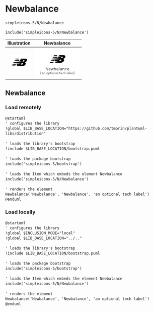# Newbalance


```text
simpleicons-5/N/Newbalance
```

```text
include('simpleicons-5/N/Newbalance')
```



| Illustration | Newbalance |
| :---: | :---: |
| ![illustration for Illustration](../../simpleicons-5/N/Newbalance.png) | ![illustration for Newbalance](../../simpleicons-5/N/Newbalance.Local.png) |




## Newbalance

### Load remotely
```plantuml
@startuml
' configures the library
!global $LIB_BASE_LOCATION="https://github.com/tmorin/plantuml-libs/distribution"

' loads the library's bootstrap
!include $LIB_BASE_LOCATION/bootstrap.puml

' loads the package bootstrap
include('simpleicons-5/bootstrap')

' loads the Item which embeds the element Newbalance
include('simpleicons-5/N/Newbalance')

' renders the element
Newbalance('Newbalance', 'Newbalance', 'an optional tech label')
@enduml
```

### Load locally
```plantuml
@startuml
' configures the library
!global $INCLUSION_MODE="local"
!global $LIB_BASE_LOCATION="../.."

' loads the library's bootstrap
!include $LIB_BASE_LOCATION/bootstrap.puml

' loads the package bootstrap
include('simpleicons-5/bootstrap')

' loads the Item which embeds the element Newbalance
include('simpleicons-5/N/Newbalance')

' renders the element
Newbalance('Newbalance', 'Newbalance', 'an optional tech label')
@enduml
```

